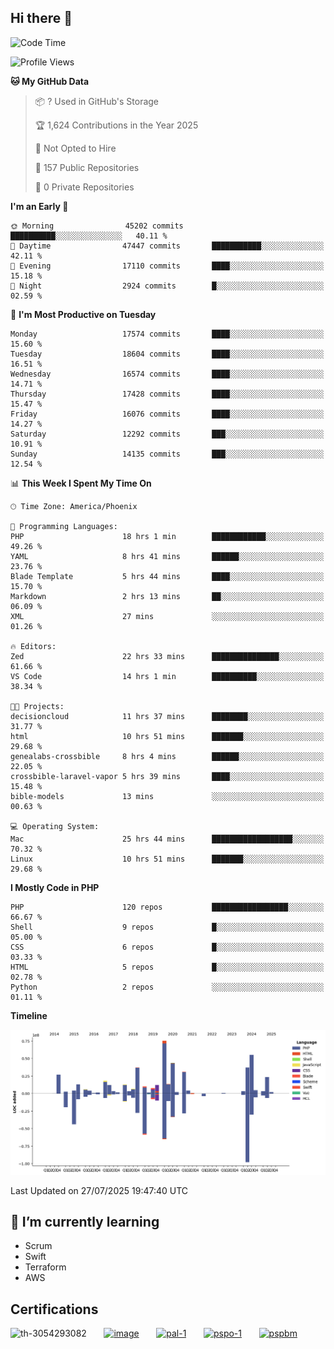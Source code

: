 ## Hi there 👋

<!--START_SECTION:waka-->
![Code Time](http://img.shields.io/badge/Code%20Time-11%2C449%20hrs%2026%20mins-blue)

![Profile Views](http://img.shields.io/badge/Profile%20Views-2-blue)

**🐱 My GitHub Data** 

> 📦 ? Used in GitHub's Storage 
 > 
> 🏆 1,624 Contributions in the Year 2025
 > 
> 🚫 Not Opted to Hire
 > 
> 📜 157 Public Repositories 
 > 
> 🔑 0 Private Repositories 
 > 
**I'm an Early 🐤** 

```text
🌞 Morning                45202 commits       ██████████░░░░░░░░░░░░░░░   40.11 % 
🌆 Daytime                47447 commits       ███████████░░░░░░░░░░░░░░   42.11 % 
🌃 Evening                17110 commits       ████░░░░░░░░░░░░░░░░░░░░░   15.18 % 
🌙 Night                  2924 commits        █░░░░░░░░░░░░░░░░░░░░░░░░   02.59 % 
```
📅 **I'm Most Productive on Tuesday** 

```text
Monday                   17574 commits       ████░░░░░░░░░░░░░░░░░░░░░   15.60 % 
Tuesday                  18604 commits       ████░░░░░░░░░░░░░░░░░░░░░   16.51 % 
Wednesday                16574 commits       ████░░░░░░░░░░░░░░░░░░░░░   14.71 % 
Thursday                 17428 commits       ████░░░░░░░░░░░░░░░░░░░░░   15.47 % 
Friday                   16076 commits       ████░░░░░░░░░░░░░░░░░░░░░   14.27 % 
Saturday                 12292 commits       ███░░░░░░░░░░░░░░░░░░░░░░   10.91 % 
Sunday                   14135 commits       ███░░░░░░░░░░░░░░░░░░░░░░   12.54 % 
```


📊 **This Week I Spent My Time On** 

```text
🕑︎ Time Zone: America/Phoenix

💬 Programming Languages: 
PHP                      18 hrs 1 min        ████████████░░░░░░░░░░░░░   49.26 % 
YAML                     8 hrs 41 mins       ██████░░░░░░░░░░░░░░░░░░░   23.76 % 
Blade Template           5 hrs 44 mins       ████░░░░░░░░░░░░░░░░░░░░░   15.70 % 
Markdown                 2 hrs 13 mins       ██░░░░░░░░░░░░░░░░░░░░░░░   06.09 % 
XML                      27 mins             ░░░░░░░░░░░░░░░░░░░░░░░░░   01.26 % 

🔥 Editors: 
Zed                      22 hrs 33 mins      ███████████████░░░░░░░░░░   61.66 % 
VS Code                  14 hrs 1 min        ██████████░░░░░░░░░░░░░░░   38.34 % 

🐱‍💻 Projects: 
decisioncloud            11 hrs 37 mins      ████████░░░░░░░░░░░░░░░░░   31.77 % 
html                     10 hrs 51 mins      ███████░░░░░░░░░░░░░░░░░░   29.68 % 
genealabs-crossbible     8 hrs 4 mins        ██████░░░░░░░░░░░░░░░░░░░   22.05 % 
crossbible-laravel-vapor 5 hrs 39 mins       ████░░░░░░░░░░░░░░░░░░░░░   15.48 % 
bible-models             13 mins             ░░░░░░░░░░░░░░░░░░░░░░░░░   00.63 % 

💻 Operating System: 
Mac                      25 hrs 44 mins      ██████████████████░░░░░░░   70.32 % 
Linux                    10 hrs 51 mins      ███████░░░░░░░░░░░░░░░░░░   29.68 % 
```

**I Mostly Code in PHP** 

```text
PHP                      120 repos           █████████████████░░░░░░░░   66.67 % 
Shell                    9 repos             █░░░░░░░░░░░░░░░░░░░░░░░░   05.00 % 
CSS                      6 repos             █░░░░░░░░░░░░░░░░░░░░░░░░   03.33 % 
HTML                     5 repos             █░░░░░░░░░░░░░░░░░░░░░░░░   02.78 % 
Python                   2 repos             ░░░░░░░░░░░░░░░░░░░░░░░░░   01.11 % 
```



**Timeline**

![Lines of Code chart](https://raw.githubusercontent.com/mikebronner/mikebronner/master/assets/bar_graph.png)


 Last Updated on 27/07/2025 19:47:40 UTC
<!--END_SECTION:waka-->

<!--
**mikebronner/mikebronner** is a ✨ _special_ ✨ repository because its `README.md` (this file) appears on your GitHub profile.

Here are some ideas to get you started:

- 🔭 I’m currently working on ...
- 🌱 I’m currently learning ...
- 👯 I’m looking to collaborate on ...
- 🤔 I’m looking for help with ...
- 💬 Ask me about ...
- 📫 How to reach me: ...
- 😄 Pronouns: ...
- ⚡ Fun fact: ...
-->

## 🌱 I’m currently learning

- Scrum
- Swift
- Terraform
- AWS

## Certifications

![th-3054293082](https://user-images.githubusercontent.com/1791050/208267034-c5006f82-ae89-41eb-9478-7106c5aba070.jpg)
&nbsp;&nbsp;&nbsp;&nbsp;&nbsp;
[![image](https://images.credly.com/size/100x100/images/a2790314-008a-4c3d-9553-f5e84eb359ba/image.png)](https://www.credly.com/users/mike-bronner)
&nbsp;&nbsp;&nbsp;&nbsp;&nbsp;
[![pal-1](https://images.credly.com/size/100x100/images/78c772ee-6b3c-4348-ac66-58ac5a2cf581/image.png)](https://www.credly.com/users/mike-bronner)
&nbsp;&nbsp;&nbsp;&nbsp;&nbsp;
[![pspo-1](https://images.credly.com/size/100x100/images/591762c5-fae7-49c6-b326-e1756979928d/image.png)](https://www.credly.com/users/mike-bronner)
&nbsp;&nbsp;&nbsp;&nbsp;&nbsp;
[![pspbm](https://images.credly.com/size/100x100/images/55a21a78-59af-4294-810e-e4014e9ca1be/image.png)](https://www.credly.com/users/mike-bronner)
